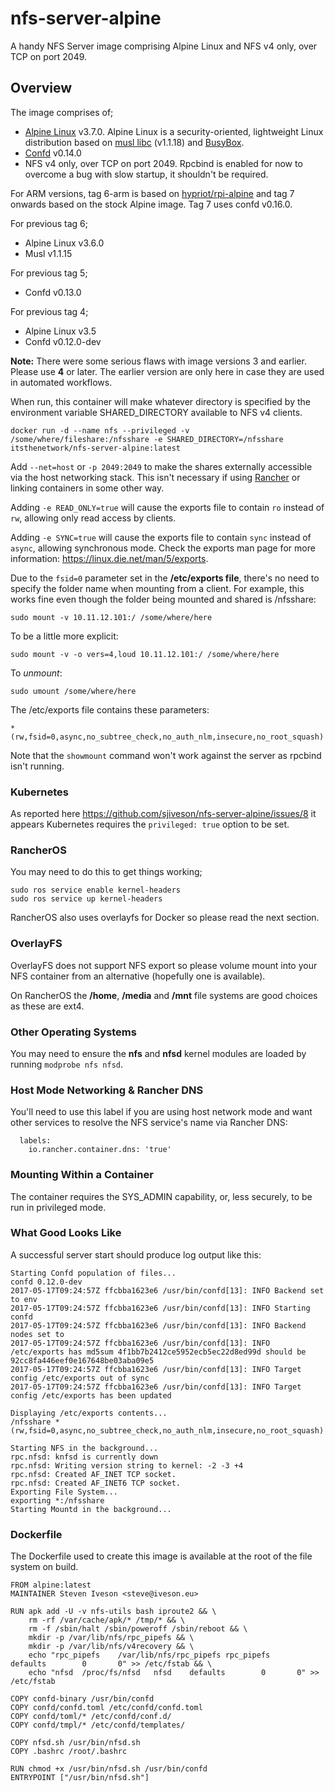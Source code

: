 # nfs-server-alpine

A handy NFS Server image comprising Alpine Linux and NFS v4 only, over TCP on port 2049.

## Overview

The image comprises of;

- [Alpine Linux](http://www.alpinelinux.org/) v3.7.0. Alpine Linux is a security-oriented, lightweight Linux distribution based on [musl libc](https://www.musl-libc.org/) (v1.1.18) and [BusyBox](https://www.busybox.net/).
- [Confd](https://www.confd.io/) v0.14.0
- NFS v4 only, over TCP on port 2049. Rpcbind is enabled for now to overcome a bug with slow startup, it shouldn't be required.

For ARM versions, tag 6-arm is based on [hypriot/rpi-alpine](https://github.com/hypriot/rpi-alpine) and tag 7 onwards based on the stock Alpine image. Tag 7 uses confd v0.16.0.

For previous tag 6;

- Alpine Linux v3.6.0
- Musl v1.1.15

For previous tag 5;

- Confd v0.13.0

For previous tag 4;

- Alpine Linux v3.5
- Confd v0.12.0-dev

**Note:** There were some serious flaws with image versions 3 and earlier. Please use **4** or later. The earlier version are only here in case they are used in automated workflows.

When run, this container will make whatever directory is specified by the environment variable SHARED_DIRECTORY available to NFS v4 clients.

`docker run -d --name nfs --privileged -v /some/where/fileshare:/nfsshare -e SHARED_DIRECTORY=/nfsshare itsthenetwork/nfs-server-alpine:latest`

Add `--net=host` or `-p 2049:2049` to make the shares externally accessible via the host networking stack. This isn't necessary if using [Rancher](http://rancher.com/) or linking containers in some other way.

Adding `-e READ_ONLY=true` will cause the exports file to contain `ro` instead of `rw`, allowing only read access by clients.

Adding `-e SYNC=true` will cause the exports file to contain `sync` instead of `async`, allowing synchronous mode. Check the exports man page for more information: https://linux.die.net/man/5/exports.

Due to the `fsid=0` parameter set in the **/etc/exports file**, there's no need to specify the folder name when mounting from a client. For example, this works fine even though the folder being mounted and shared is /nfsshare:

`sudo mount -v 10.11.12.101:/ /some/where/here`

To be a little more explicit:

`sudo mount -v -o vers=4,loud 10.11.12.101:/ /some/where/here`

To _unmount_:

`sudo umount /some/where/here`

The /etc/exports file contains these parameters:

`*(rw,fsid=0,async,no_subtree_check,no_auth_nlm,insecure,no_root_squash)`

Note that the `showmount` command won't work against the server as rpcbind isn't running.

### Kubernetes

As reported here https://github.com/sjiveson/nfs-server-alpine/issues/8 it appears Kubernetes requires the `privileged: true` option to be set.

### RancherOS

You may need to do this to get things working;

```
sudo ros service enable kernel-headers
sudo ros service up kernel-headers
```
RancherOS also uses overlayfs for Docker so please read the next section.

### OverlayFS

OverlayFS does not support NFS export so please volume mount into your NFS container from an alternative (hopefully one is available).

On RancherOS the **/home**, **/media** and **/mnt** file systems are good choices as these are ext4.

### Other Operating Systems

You may need to ensure the **nfs** and **nfsd** kernel modules are loaded by running `modprobe nfs nfsd`.

### Host Mode Networking & Rancher DNS

You'll need to use this label if you are using host network mode and want other services to resolve the NFS service's name via Rancher DNS:

```
  labels:
    io.rancher.container.dns: 'true'
```

### Mounting Within a Container

The container requires the SYS_ADMIN capability, or, less securely, to be run in privileged mode.

### What Good Looks Like

A successful server start should produce log output like this:

```
Starting Confd population of files...
confd 0.12.0-dev
2017-05-17T09:24:57Z ffcbba1623e6 /usr/bin/confd[13]: INFO Backend set to env
2017-05-17T09:24:57Z ffcbba1623e6 /usr/bin/confd[13]: INFO Starting confd
2017-05-17T09:24:57Z ffcbba1623e6 /usr/bin/confd[13]: INFO Backend nodes set to
2017-05-17T09:24:57Z ffcbba1623e6 /usr/bin/confd[13]: INFO /etc/exports has md5sum 4f1bb7b2412ce5952ecb5ec22d8ed99d should be 92cc8fa446eef0e167648be03aba09e5
2017-05-17T09:24:57Z ffcbba1623e6 /usr/bin/confd[13]: INFO Target config /etc/exports out of sync
2017-05-17T09:24:57Z ffcbba1623e6 /usr/bin/confd[13]: INFO Target config /etc/exports has been updated

Displaying /etc/exports contents...
/nfsshare *(rw,fsid=0,async,no_subtree_check,no_auth_nlm,insecure,no_root_squash)

Starting NFS in the background...
rpc.nfsd: knfsd is currently down
rpc.nfsd: Writing version string to kernel: -2 -3 +4
rpc.nfsd: Created AF_INET TCP socket.
rpc.nfsd: Created AF_INET6 TCP socket.
Exporting File System...
exporting *:/nfsshare
Starting Mountd in the background...
```

### Dockerfile

The Dockerfile used to create this image is available at the root of the file system on build.

```
FROM alpine:latest
MAINTAINER Steven Iveson <steve@iveson.eu>

RUN apk add -U -v nfs-utils bash iproute2 && \
    rm -rf /var/cache/apk/* /tmp/* && \
    rm -f /sbin/halt /sbin/poweroff /sbin/reboot && \
    mkdir -p /var/lib/nfs/rpc_pipefs && \
    mkdir -p /var/lib/nfs/v4recovery && \
    echo "rpc_pipefs    /var/lib/nfs/rpc_pipefs rpc_pipefs      defaults        0       0" >> /etc/fstab && \
    echo "nfsd  /proc/fs/nfsd   nfsd    defaults        0       0" >> /etc/fstab

COPY confd-binary /usr/bin/confd
COPY confd/confd.toml /etc/confd/confd.toml
COPY confd/toml/* /etc/confd/conf.d/
COPY confd/tmpl/* /etc/confd/templates/

COPY nfsd.sh /usr/bin/nfsd.sh
COPY .bashrc /root/.bashrc

RUN chmod +x /usr/bin/nfsd.sh /usr/bin/confd
ENTRYPOINT ["/usr/bin/nfsd.sh"]
```
